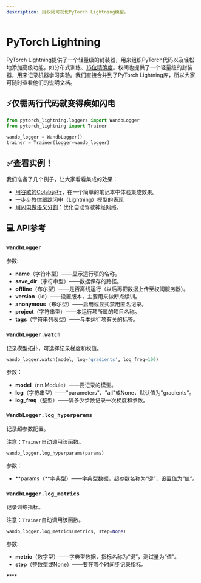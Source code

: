 ```yaml
---
description: 用权阈可视化PyTorch Lightning模型。
---
```


# PyTorch Lightning

PyTorch Lightning提供了一个轻量级的封装器，用来组织PyTorch代码以及轻松地添加高级功能，如分布式训练、[16位精确度](https://pytorch-lightning.readthedocs.io/en/latest/amp.html)。权阈也提供了一个轻量级的封装器，用来记录机器学习实验。我们直接合并到了PyTorch Lightning库，所以大家可随时查看他们的说明文档。

##  **⚡仅需两行代码就变得疾如闪电**

```python
from pytorch_lightning.loggers import WandbLogger
from pytorch_lightning import Trainer

wandb_logger = WandbLogger()
trainer = Trainer(logger=wandb_logger)
```

##  **✅查看实例！**

我们准备了几个例子，让大家看看集成的效果：

*  [用谷歌的Colab运行](https://colab.research.google.com/github/wandb/examples/blob/master/colabs/pytorch-lightning/Supercharge_your_Training_with_Pytorch_Lightning_%2B_Weights_%26_Biases.ipynb)，在一个简单的笔记本中体验集成效果。
*  [一步步教你](https://wandb.ai/cayush/pytorchlightning/reports/Use-Pytorch-Lightning-with-Weights-&-Biases--Vmlldzo2NjQ1Mw)跟踪闪电（Lightning）模型的表现
* [用闪电做语义分割](https://wandb.ai/borisd13/lightning-kitti/reports/Lightning-Kitti--Vmlldzo3MTcyMw)：优化自动驾驶神经网络。

##  **💻 API参考**

### `WandbLogger`

参数:

*  **name**（字符串型）——显示运行项的名称。
*  **save\_dir**（字符串型）——数据保存的路径。
* **offline**（布尔型）——是否离线运行（以后再把数据上传至权阈服务器）。
*  **version**（id）——设置版本，主要用来做断点续训。
* **anonymous**（布尔型）——启用或显式禁用匿名记录。
* **project**（字符串型）——本运行项所属的项目名称。
* **tags**（字符串列表型）——与本运行项有关的标签。

### **`WandbLogger.watch`**

记录模型拓扑，可选择记录梯度和权值。

```python
wandb_logger.watch(model, log='gradients', log_freq=100)
```

 参数：

* **model**（nn.Module）——要记录的模型。
* **log**（字符串型）——"parameters"、"all"或None，默认值为"gradients"。
* **log\_freq**（整型）——隔多少步数记录一次梯度和参数。

### **`WandbLogger.log_hyperparams`**

 记录超参数配置。

注意：`Trainer`自动调用该函数。

```python
wandb_logger.log_hyperparams(params)
```

参数：

*  **params（**字典型）——字典型数据，超参数名称为“键”，设置值为“值”。

### `WandbLogger.log_metrics`

记录训练指标。

注意：`Trainer`自动调用该函数。

```python
wandb_logger.log_metrics(metrics, step=None)
```

 参数:

* **metric**（数字型）——字典型数据，指标名称为“键”，测试量为“值”。
* **step**（整数型或None）——要在哪个时间步记录指标。

\*\*\*\*

